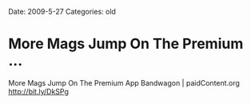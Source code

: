 Date: 2009-5-27
Categories: old

# More Mags Jump On The Premium ...

More Mags Jump On The Premium App Bandwagon | paidContent.org <a href="http://bit.ly/DkSPg" rel="nofollow">http://bit.ly/DkSPg</a>
